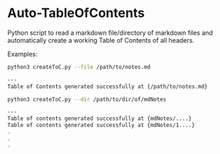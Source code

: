 # Auto-TableOfContents
Python script to read a markdown file/directory of markdown files and automatically create a working Table of Contents of all headers.


Examples:


```bash
python3 createToC.py --file /path/to/notes.md

---
Table of Contents generated successfully at {/path/to/notes.md}
```

```bash
python3 createToC.py --dir /path/to/dir/of/mdNotes

---
Table of contents generated successfully at {mdNotes/....}
Table of contents generated successfully at {mdNotes/1....}
.
.
.
```
